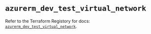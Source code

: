 # `azurerm_dev_test_virtual_network`

Refer to the Terraform Registory for docs: [`azurerm_dev_test_virtual_network`](https://registry.terraform.io/providers/hashicorp/azurerm/3.55.0/docs/resources/dev_test_virtual_network).
